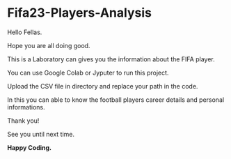 # Fifa23-Players-Analysis
Hello Fellas.

Hope you are all doing good.

This is a Laboratory can gives you the information about the FIFA player.

You can use Google Colab or Jyputer to run this project.

Upload the CSV file in directory and replace your path in the code.

In this you can able to know the football players career details and personal informations.

Thank you!

See you until next time.

**Happy Coding.**
